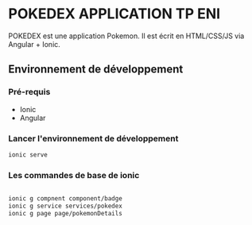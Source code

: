 # POKEDEX APPLICATION TP ENI

POKEDEX  est une application Pokemon.
Il est écrit en HTML/CSS/JS via Angular + Ionic.

## Environnement de développement

### Pré-requis 
   * Ionic 
   * Angular 


### Lancer l'environnement de développement

```bash
ionic serve
```

### Les commandes de base de ionic

```bash

ionic g compnent component/badge
ionic g service services/pokedex
ionic g page page/pokemonDetails

```
